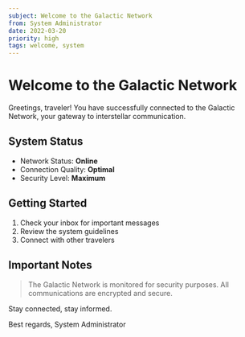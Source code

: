 ```yaml
---
subject: Welcome to the Galactic Network
from: System Administrator
date: 2022-03-20
priority: high
tags: welcome, system
---
```


# Welcome to the Galactic Network

Greetings, traveler! You have successfully connected to the Galactic Network, your gateway to interstellar communication.

## System Status
- Network Status: **Online**
- Connection Quality: **Optimal**
- Security Level: **Maximum**

## Getting Started
1. Check your inbox for important messages
2. Review the system guidelines
3. Connect with other travelers

## Important Notes
> The Galactic Network is monitored for security purposes. All communications are encrypted and secure.

Stay connected, stay informed.

Best regards,
System Administrator 